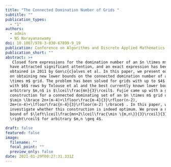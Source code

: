 ```yaml
---
title: "The Connected Domination Number of Grids "
subtitle: ""
publication_types:
  - "1"
authors:
  - admin
  - NS Narayanaswamy
doi: 10.1007/978-3-030-67899-9_19
publication: Conference on Algorithms and Discrete Applied Mathematics, 2021
publication_short: ""
abstract: >+
   Closed form expressions for the domination number of an $n \times m$ grid
  have attracted significant attention, and an exact expression has been
  obtained in 2011 by Gon\c{c}alves et al. In this paper, we present our results
  on obtaining new lower bounds on the connected domination number of an $n
  \times m$ grid. The problem has been solved for grids with up to $4$ rows and
  with $6$ rows by Tolouse et al and the best currently known lower bound for
  arbitrary $m,n$ is $\lceil\frac{mn}{3}\rceil$. Fujie came up with a general
  construction for a connected dominating set of an $n \times m$ grid of size
  $\min \lbrace 2n+(m-4)+\lfloor\frac{m-4}{3}\rfloor(n-2),
  2m+(n-4)+\lfloor\frac{n-4}{3}\rfloor(m-2) \rbrace$ . In this paper, we
  investigate whether this construction is indeed optimum. We prove a new lower
  bound of $\left\lceil\frac{mn+2\lceil\frac{\min \{m,n\}}{3}\rceil}{3}
  \right\rceil$ for arbitrary $m,n \geq 4$.

draft: false
featured: false
image:
  filename: ""
  focal_point: ""
  preview_only: false
date: 2021-01-29T00:27:31.331Z
---
```

